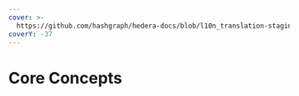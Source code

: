 ```yaml
---
cover: >-
  https://github.com/hashgraph/hedera-docs/blob/l10n_translation-staging/es/es/.gitbook/assets/HH-Eco-Cat-Hero-Desktop-R1%20(2).webp
coverY: -37
---
```


# Core Concepts

